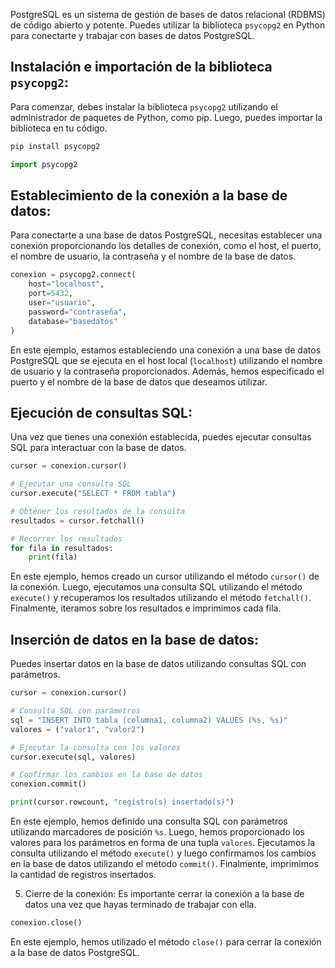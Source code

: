 PostgreSQL es un sistema de gestión de bases de datos relacional (RDBMS) de código abierto y potente. Puedes utilizar la biblioteca `psycopg2` en Python para conectarte y trabajar con bases de datos PostgreSQL.

## Instalación e importación de la biblioteca `psycopg2`:
Para comenzar, debes instalar la biblioteca `psycopg2` utilizando el administrador de paquetes de Python, como pip. Luego, puedes importar la biblioteca en tu código.

```bash
pip install psycopg2
```

```python
import psycopg2
```

## Establecimiento de la conexión a la base de datos:
Para conectarte a una base de datos PostgreSQL, necesitas establecer una conexión proporcionando los detalles de conexión, como el host, el puerto, el nombre de usuario, la contraseña y el nombre de la base de datos.

```python
conexion = psycopg2.connect(
    host="localhost",
    port=5432,
    user="usuario",
    password="contraseña",
    database="basedatos"
)
```

En este ejemplo, estamos estableciendo una conexión a una base de datos PostgreSQL que se ejecuta en el host local (`localhost`) utilizando el nombre de usuario y la contraseña proporcionados. Además, hemos especificado el puerto y el nombre de la base de datos que deseamos utilizar.

## Ejecución de consultas SQL:
Una vez que tienes una conexión establecida, puedes ejecutar consultas SQL para interactuar con la base de datos.

```python
cursor = conexion.cursor()

# Ejecutar una consulta SQL
cursor.execute("SELECT * FROM tabla")

# Obtener los resultados de la consulta
resultados = cursor.fetchall()

# Recorrer los resultados
for fila in resultados:
    print(fila)
```

En este ejemplo, hemos creado un cursor utilizando el método `cursor()` de la conexión. Luego, ejecutamos una consulta SQL utilizando el método `execute()` y recuperamos los resultados utilizando el método `fetchall()`. Finalmente, iteramos sobre los resultados e imprimimos cada fila.

## Inserción de datos en la base de datos:
Puedes insertar datos en la base de datos utilizando consultas SQL con parámetros.

```python
cursor = conexion.cursor()

# Consulta SQL con parámetros
sql = "INSERT INTO tabla (columna1, columna2) VALUES (%s, %s)"
valores = ("valor1", "valor2")

# Ejecutar la consulta con los valores
cursor.execute(sql, valores)

# Confirmar los cambios en la base de datos
conexion.commit()

print(cursor.rowcount, "registro(s) insertado(s)")
```

En este ejemplo, hemos definido una consulta SQL con parámetros utilizando marcadores de posición `%s`. Luego, hemos proporcionado los valores para los parámetros en forma de una tupla `valores`. Ejecutamos la consulta utilizando el método `execute()` y luego confirmamos los cambios en la base de datos utilizando el método `commit()`. Finalmente, imprimimos la cantidad de registros insertados.

5. Cierre de la conexión:
Es importante cerrar la conexión a la base de datos una vez que hayas terminado de trabajar con ella.

```python
conexion.close()
```

En este ejemplo, hemos utilizado el método `close()` para cerrar la conexión a la base de datos PostgreSQL.
